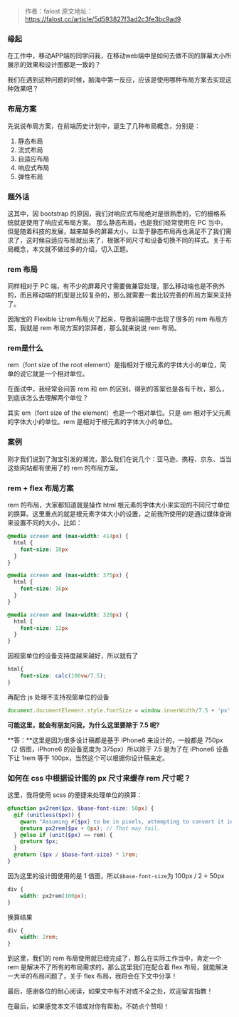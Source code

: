 
> 作者：falost
> 原文地址：https://falost.cc/article/5d593827f3ad2c3fe3bc9ad9

### 缘起

在工作中，移动APP端的同学问我，在移动web端中是如何去做不同的屏幕大小所展示的效果和设计图都是一致的？

我们在遇到这种问题的时候，脑海中第一反应，应该是使用哪种布局方案去实现这种效果吧？

### 布局方案

先说说布局方案，在前端历史计划中，诞生了几种布局概念，分别是：
1. 静态布局
2. 流式布局
3. 自适应布局
4. 响应式布局
5. 弹性布局

### 题外话

这其中，因 bootstrap 的原因，我们对响应式布局绝对是很熟悉的，它的栅格系统就是使用了响应式布局方案。
那么静态布局，也是我们经常使用在 PC 当中，但是随着科技的发展，越来越多的屏幕大小，以至于静态布局再也满足不了我们需求了，这时候自适应布局就出来了，根据不同尺寸和设备切换不同的样式。关于布局概念，本文就不做过多的介绍，切入正题。

### rem 布局

同样相对于 PC 端，有不少的屏幕尺寸需要做兼容处理，那么移动端也是不例外的，而且移动端的机型是比较复杂的，那么就需要一套比较完善的布局方案来支持了。

因淘宝的 Flexible 让rem布局火了起来，导致前端圈中出现了很多的 rem 布局方案，我就是 rem 布局方案的崇拜者，那么就来说说 rem 布局。

### rem是什么

rem（font size of the root element）是指相对于根元素的字体大小的单位，简单的说它就是一个相对单位。

在面试中，我经常会问答 rem 和 em 的区别，得到的答案也是各有千秋，那么，到底该怎么去理解两个单位？

其实 em（font size of the element）也是一个相对单位。只是 em 相对于父元素的字体大小的单位。rem 是相对于根元素的字体大小的单位。

### 案例

刚才我们说到了淘宝引发的潮流，那么我们在说几个：亚马逊、携程、京东、当当这些网站都有使用了的 rem 的布局方案。

### rem + flex 布局方案

rem 的布局，大家都知道就是操作 html 根元素的字体大小来实现的不同尺寸单位的换算。这里重点的就是根元素字体大小的设置，之前我所使用的是通过媒体查询来设置不同的大小，比如：

```css
@media screen and (max-width: 414px) {
  html {
    font-size: 18px
  }
}

@media screen and (max-width: 375px) {
  html {
    font-size: 16px
  }
}

@media screen and (max-width: 320px) {
  html {
    font-size: 12px
  }
}
```
因视窗单位的设备支持度越来越好，所以就有了

```css
html{
    font-size: calc(100vw/7.5);
}
```

再配合 js 处理不支持视窗单位的设备

```JavaScript
document.documentElement.style.fontSize = window.innerWidth/7.5 + 'px'
```

**可能这里，就会有朋友问我，为什么这里要除于 7.5 呢?**

**答：**这里是因为很多设计稿都是基于 iPhone6 来设计的，一般都是 750px（2 倍图，iPhone6 的设备宽度为 375px）所以除于 7.5 是为了在 iPhone6 设备下让 1rem 等于 100px，当然这个可以根据你设计稿来定。

### 如何在 css 中根据设计图的 px 尺寸来缓存 rem 尺寸呢？

这里，我将使用 scss 的便捷来处理单位的换算：


```scss
@function px2rem($px, $base-font-size: 50px) {
  @if (unitless($px)) {
    @warn "Assuming #{$px} to be in pixels, attempting to convert it into pixels for you";
    @return px2rem($px + 0px); // That may fail.
  } @else if (unit($px) == rem) {
    @return $px;
  }
  @return ($px / $base-font-size) * 1rem;
}
```

因为这里的设计图使用的是 1 倍图，所以`$base-font-size`为 100px / 2 = 50px

```css
div {
    width: px2rem(100px);
}
```
换算结果
```css
div {
    width: 2rem;
}
```

到这里，我们的 rem 布局使用就已经完成了，那么在实际工作当中，肯定一个 rem 是解决不了所有的布局需求的，那么这里我们在配合着 flex 布局，就能解决一大半的布局问题了，关于 flex 布局，我将会在下文中分享！

最后，感谢各位的耐心阅读，如果文中有不对或不全之处，欢迎留言指教！

在最后，如果感觉本文不错或对你有帮助，不妨点个赞呗！
